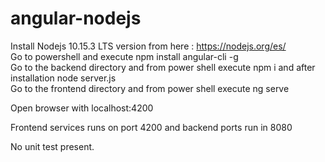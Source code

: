 # angular-nodejs


Install Nodejs 10.15.3 LTS version from here : https://nodejs.org/es/  
Go to powershell and execute npm install angular-cli -g  
Go to the backend directory and from power shell execute npm i and after installation node server.js  
Go to the frontend directory and from power shell execute ng serve  
  
Open browser with localhost:4200   
  
Frontend services runs on port 4200 and backend ports run in 8080  

No unit test present.

